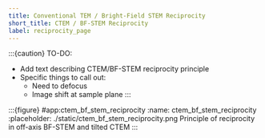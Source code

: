 ```yaml
---
title: Conventional TEM / Bright-Field STEM Reciprocity
short_title: CTEM / BF-STEM Reciprocity
label: reciprocity_page
---
```


:::{caution} TO-DO:
- Add text describing CTEM/BF-STEM reciprocity principle
- Specific things to call out:
  - Need to defocus
  - Image shift at sample plane
:::


:::{figure} #app:ctem_bf_stem_reciprocity
:name: ctem_bf_stem_reciprocity
:placeholder: ./static/ctem_bf_stem_reciprocity.png
Principle of reciprocity in off-axis BF-STEM and tilted CTEM
:::

